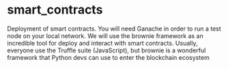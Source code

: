 # smart_contracts
Deployment of smart contracts. You will need Ganache in order to run a test node on your local network.
We will use the brownie framework as an incredible tool for deploy and interact with smart contracts. Usually, everyone use the Truffle suite (JavaScript), but brownie is a wonderful framework that Python devs can use to enter the blockchain ecosystem
